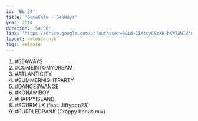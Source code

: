```yaml
---
id: 'BL_34'
title: 'GameGate - SeaWays'
year: 2014
duration: '54:58'
link: 'https://drive.google.com/uc?authuser=0&id=1IKtuyCSzXH-hKW7ANIVAnN0nobdtEEly&export=download'
layout: release.njk
tags: release
---
```


01. #SEAWAYS
02. #COMEINTOMYDREAM
03. #ATLANTICITY
04. #SUMMERNIGHTPARTY
05. #DANCESWANCE
06. #KONAMIBOY
07. #HAPPYISLAND
08. #SOURMILK (feat. Jiffypop23)
09. #PURPLEDRANK (Crappy bonus mix)